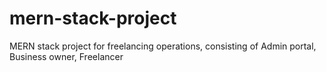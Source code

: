 # mern-stack-project
MERN stack project for freelancing operations, consisting of Admin portal, Business owner, Freelancer
